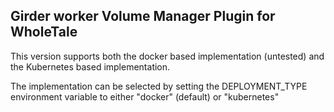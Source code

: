 ## Girder worker Volume Manager Plugin for WholeTale
This version supports both the docker based implementation (untested)
and the Kubernetes based implementation.

The implementation can be selected by setting the DEPLOYMENT_TYPE 
environment variable to either "docker" (default) or "kubernetes"
